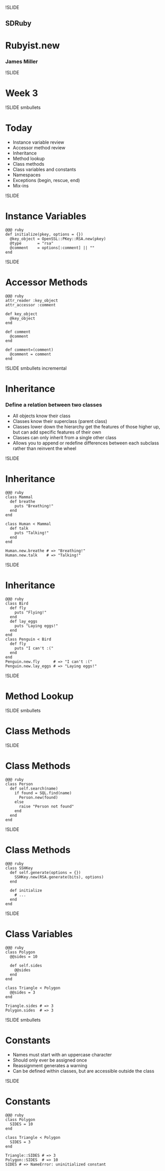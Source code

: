 !SLIDE

## SDRuby ##

# Rubyist.new #

### James Miller ###

!SLIDE

# Week 3 #

!SLIDE smbullets

# Today #

* Instance variable review
* Accessor method review
* Inheritance
* Method lookup
* Class methods
* Class variables and constants
* Namespaces
* Exceptions (begin, rescue, end)
* Mix-ins

!SLIDE

# Instance Variables #

	@@@ ruby
	def initialize(pkey, options = {})
	  @key_object = OpenSSL::PKey::RSA.new(pkey)
	  @type       = "rsa"
	  @comment    = options[:comment] || ""
	end

!SLIDE

# Accessor Methods

	@@@ ruby
	attr_reader :key_object
	attr_accessor :comment

	def key_object
	  @key_object
	end

	def comment
	  @comment
	end

	def comment=(comment)
	  @comment = comment
	end

!SLIDE smbullets incremental

# Inheritance
### Define a relation between two classes ###

* All objects know their class
* Classes know their superclass (parent class)
* Classes lower down the hierarchy get the features of those higher up, but can add specific features of their own
* Classes can only inherit from a single other class
* Allows you to append or redefine differences between each subclass rather than reinvent the wheel

!SLIDE

# Inheritance

	@@@ ruby
	class Mammal
	  def breathe
	    puts "Breathing!"
	  end
	end

	class Human < Mammal
	  def talk
	    puts "Talking!"
	  end
	end

	Human.new.breathe # => "Breathing!"
	Human.new.talk    # => "Talking!"

!SLIDE

# Inheritance

	@@@ ruby
	class Bird
	  def fly
	    puts "Flying!"
	  end
	  def lay_eggs
	    puts "Laying eggs!"
	  end
	end
	class Penguin < Bird
	  def fly
	    puts "I can't :("
	  end
	end
	Penguin.new.fly      # => "I can't :("
	Penguin.new.lay_eggs # => "Laying eggs!"

!SLIDE

# Method Lookup

!SLIDE smbullets

# Class Methods

!SLIDE

# Class Methods

	@@@ ruby
	class Person
	  def self.search(name)
	    if found = SQL.find(name)
	      Person.new(found)
	    else
	      raise "Person not found"
	    end
	  end
	end

!SLIDE

# Class Methods

	@@@ ruby
	class SSHKey
	  def self.generate(options = {})
	    SSHKey.new(RSA.generate(bits), options)
	  end

	  def initialize
	    # ...
	  end
	end

!SLIDE

# Class Variables

	@@@ ruby
	class Polygon
	  @@sides = 10

	  def self.sides
	    @@sides
	  end
	end

	class Triangle < Polygon
	  @@sides = 3
	end

	Triangle.sides # => 3
	Polygon.sides  # => 3

!SLIDE smbullets

# Constants

* Names must start with an uppercase character
* Should only ever be assigned once
* Reassignment generates a warning
* Can be defined within classes, but are accessible outside the class

!SLIDE

# Constants

	@@@ ruby
	class Polygon
	  SIDES = 10
	end

	class Triangle < Polygon
	  SIDES = 3
	end

	Triangle::SIDES # => 3
	Polygon::SIDES  # => 10
	SIDES # => NameError: uninitialized constant

